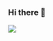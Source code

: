 ### Hi there 👋

<!--
**touxing/touxing** is a ✨ _special_ ✨ repository because its `README.md` (this file) appears on your GitHub profile.

Here are some ideas to get you started:

- 🔭 I’m currently working on ZCY
- 🌱 I’m currently learning TS and golang
- 👯 I’m looking to collaborate on ...
- 🤔 I’m looking for help with  
- 💬 Ask me about ...
- 📫 How to reach me: ...
- 😄 Pronouns: ...
- ⚡ Fun fact: boring man in some times
-->

<a href="https://github.com/touxing/touxing">
  <img src="https://github-readme-stats.vercel.app/api?username=touxing&show_icons=true&theme=radical” alt="touxing's github stats" />
</a>

<!-- example card
![marionxue's github stats](https://github-readme-stats.vercel.app/api?username=marionxue&show_icons=true&theme=radical) 
-->
